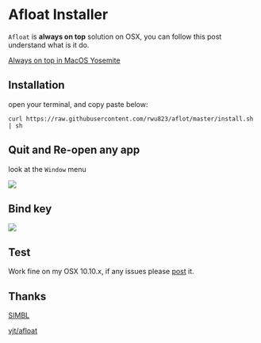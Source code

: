 # Afloat Installer
`Afloat` is **always on top** solution on OSX, you can follow this post understand what is it do.

[Always on top in MacOS Yosemite](http://www.perfectlyrandom.org/2015/01/31/always-on-top-in-macos-yosemite/)

## Installation
open your terminal, and copy paste below:

    curl https://raw.githubusercontent.com/rwu823/aflot/master/install.sh | sh

## Quit and Re-open any app
look at the `Window` menu

![](https://raw.githubusercontent.com/rwu823/aflot/master/screens/window-menu.png)

## Bind key
![](https://raw.githubusercontent.com/rwu823/aflot/master/screens/bind-key.png)


## Test
Work fine on my OSX 10.10.x, if any issues please [post](https://github.com/rwu823/afloat/issues/new) it.

## Thanks
[SIMBL](http://www.culater.net/software/SIMBL/SIMBL.php)

[vjt/afloat](https://github.com/vjt/afloat)
